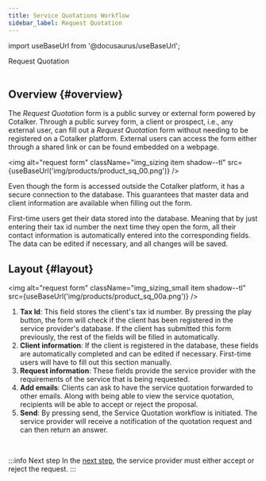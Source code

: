 ```yaml
---
title: Service Quotations Workflow
sidebar_label: Request Quotation
---
```


import useBaseUrl from '@docusaurus/useBaseUrl'; 

<span className="hero__title">Request Quotation</span>
<br/>
<br/>

## Overview {#overview}

The _Request Quotation_ form is a public survey or external form powered by Cotalker. Through a public survey form, a client or prospect, i.e., any external user, can fill out a _Request Quotation_ form without needing to be registered on a Cotalker platform. External users can access the form either through a shared link or can be found embedded on a webpage.

<img alt="request form" className="img_sizing item shadow--tl" src={useBaseUrl('img/products/product_sq_00.png')} />
<br/>

Even though the form is accessed outside the Cotalker platform, it has a secure connection to the database. This guarantees that master data and client information are available when filling out the form.

First-time users get their data stored into the database. Meaning that by just entering their tax id number the next time they open the form, all their contact information is automatically entered into the corresponding fields. The data can be edited if necessary, and all changes will be saved.


## Layout {#layout}

<div className="alert alert--secondary">

<div className="container">
<div className="row">
<div className="col col--6">

<img alt="request form" className="img_sizing_small item shadow--tl" src={useBaseUrl('img/products/product_sq_00a.png')} />
<br/>

</div>
<div className="col col--6">

1. **Tax Id**: This field stores the client's tax id number. By pressing the play button, the form will check if the client has been registered in the service provider's database. If the client has submitted this form previously, the rest of the fields will be filled in automatically.
2. **Client information**: If the client is registered in the database, these fields are automatically completed and can be edited if necessary. First-time users will have to fill out this section manually.
3. **Request information**: These fields provide the service provider with the requirements of the service that is being requested.
4. **Add emails**: Clients can ask to have the service quotation forwarded to other emails. Along with being able to view the service quotation, recipients will be able to accept or reject the proposal.
5. **Send**: By pressing send, the Service Quotation workflow is initiated. The service provider will receive a notification of the quotation request and can then return an answer.

</div>
</div>
</div>
</div>
<br/>


:::info Next step
In the [next step](/docs/products/service_quotations/survey-accept), the service provider must either accept or reject the request.
:::